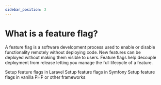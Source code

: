 ```yaml
---
sidebar_position: 2
---
```


# What is a feature flag?

A feature flag is a software development process used to enable or disable functionality remotely without deploying code. New features can be deployed without making them visible to users. Feature flags help decouple deployment from release letting you manage the full lifecycle of a feature.

Setup feature flags in Laravel
Setup feature flags in Symfony
Setup feature flags in vanilla PHP or other frameworks
